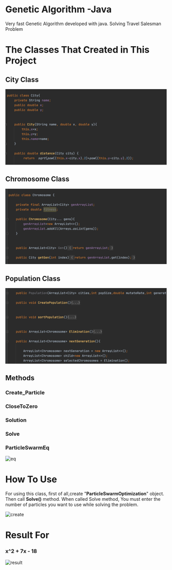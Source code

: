# Genetic Algorithm -Java 
Very fast Genetic Algorithm developed with java. Solving Travel Salesman Problem


# The Classes That Created in This Project

## City Class
<img src="https://github.com/BurhanCabiroglu/Genetic-Algorithm/blob/main/images/City.png" width="800">



## Chromosome Class
<img src="https://github.com/BurhanCabiroglu/Genetic-Algorithm/blob/main/images/chromosome.png" width="800">

## Population Class
<img src="https://github.com/BurhanCabiroglu/Genetic-Algorithm/blob/main/images/mainFunc.png" width="800">



## Methods

### Create_Particle
### CloseToZero
### Solution
### Solve

### ParticleSwarmEq
![eq](https://github.com/geniusxburhan/Particle-Swarm-Optimization/blob/master/particleSwarm/images/particleSwarmEq.png)

# How To Use

For using this class, first of all,create "<b>ParticleSwarmOptimization</b>" object. Then call <b>Solve()</b> method. When called Solve method, You must enter the number of particles you want to use while solving the problem.

![create](https://github.com/geniusxburhan/Particle-Swarm-Optimization/blob/master/particleSwarm/images/class.png)




# Result For 

### x^2 + 7x - 18

![result](https://github.com/geniusxburhan/Particle-Swarm-Optimization/blob/master/particleSwarm/images/result.png)
